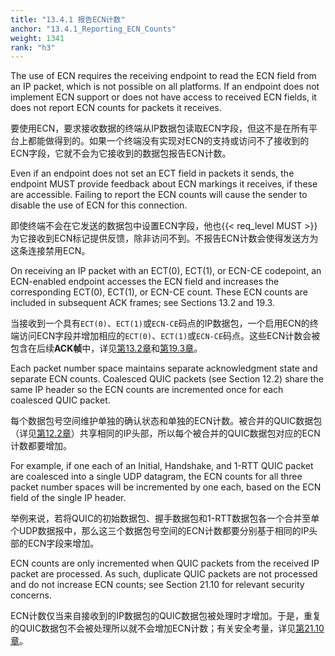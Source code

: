 ```yaml
---
title: "13.4.1 报告ECN计数"
anchor: "13.4.1_Reporting_ECN_Counts"
weight: 1341
rank: "h3"
---
```


The use of ECN requires the receiving endpoint to read the ECN field from an IP packet, which is not possible on all platforms. If an endpoint does not implement ECN support or does not have access to received ECN fields, it does not report ECN counts for packets it receives.

要使用ECN，要求接收数据的终端从IP数据包读取ECN字段，但这不是在所有平台上都能做得到的。如果一个终端没有实现对ECN的支持或访问不了接收到的ECN字段，它就不会为它接收到的数据包报告ECN计数。

Even if an endpoint does not set an ECT field in packets it sends, the endpoint MUST provide feedback about ECN markings it receives, if these are accessible. Failing to report the ECN counts will cause the sender to disable the use of ECN for this connection.

即使终端不会在它发送的数据包中设置ECN字段，他也{{< req_level MUST >}}为它接收到ECN标记提供反馈，除非访问不到。不报告ECN计数会使得发送方为这条连接禁用ECN。

On receiving an IP packet with an ECT(0), ECT(1), or ECN-CE codepoint, an ECN-enabled endpoint accesses the ECN field and increases the corresponding ECT(0), ECT(1), or ECN-CE count. These ECN counts are included in subsequent ACK frames; see Sections 13.2 and 19.3.

当接收到一个具有`ECT(0)`、`ECT(1)`或`ECN-CE`码点的IP数据包，一个启用ECN的终端访问ECN字段并增加相应的`ECT(0)`、`ECT(1)`或`ECN-CE`码点。这些ECN计数会被包含在后续**ACK帧**中，详见[第13.2章]()和[第19.3章]()。

Each packet number space maintains separate acknowledgment state and separate ECN counts. Coalesced QUIC packets (see Section 12.2) share the same IP header so the ECN counts are incremented once for each coalesced QUIC packet.

每个数据包号空间维护单独的确认状态和单独的ECN计数。被合并的QUIC数据包（详见[第12.2章]()）共享相同的IP头部，所以每个被合并的QUIC数据包对应的ECN计数都要增加。

For example, if one each of an Initial, Handshake, and 1-RTT QUIC packet are coalesced into a single UDP datagram, the ECN counts for all three packet number spaces will be incremented by one each, based on the ECN field of the single IP header.

举例来说，若将QUIC的初始数据包、握手数据包和1-RTT数据包各一个合并至单个UDP数据报中，那么这三个数据包号空间的ECN计数都要分别基于相同的IP头部的ECN字段来增加。

ECN counts are only incremented when QUIC packets from the received IP packet are processed. As such, duplicate QUIC packets are not processed and do not increase ECN counts; see Section 21.10 for relevant security concerns.

ECN计数仅当来自接收到的IP数据包的QUIC数据包被处理时才增加。于是，重复的QUIC数据包不会被处理所以就不会增加ECN计数；有关安全考量，详见[第21.10章]()。
